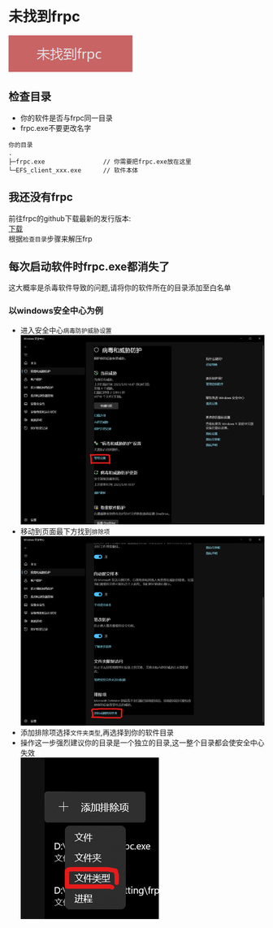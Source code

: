 # 未找到frpc
![Example Image](images/nofrpc.png)
## 检查目录
- 你的软件是否与frpc同一目录
- frpc.exe不要更改名字  
```
你的目录
.
├─frpc.exe                // 你需要把frpc.exe放在这里
└─EFS_client_xxx.exe      // 软件本体
```
## 我还没有frpc
前往frpc的github下载最新的发行版本:  
[下载](https://github.com/fatedier/frp/releases/latest)   
根据`检查目录`步骤来解压frp
## 每次启动软件时frpc.exe都消失了
这大概率是杀毒软件导致的问题,请将你的软件所在的目录添加至白名单  
### 以windows安全中心为例
- 进入安全中心`病毒防护威胁设置`
![Example Image](images/winD1.png)
- 移动到页面最下方找到`排除项`
![Example Image](images/winD2.png)
- 添加排除项选择`文件夹类型`,再选择到你的软件目录
- 操作这一步强烈建议你的目录是一个独立的目录,这一整个目录都会使安全中心失效  
![Example Image](images/winD3.png)
